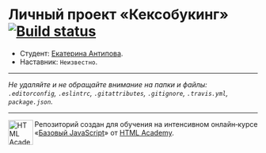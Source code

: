 # Личный проект «Кексобукинг» [![Build status][travis-image]][travis-url]

* Студент: [Екатерина Антипова](https://up.htmlacademy.ru/javascript/10/user/285965).
* Наставник: `Неизвестно`.

---

_Не удаляйте и не обращайте внимание на папки и файлы:_<br>
_`.editorconfig`, `.eslintrc`, `.gitattributes`, `.gitignore`, `.travis.yml`, `package.json`._

---

<a href="https://htmlacademy.ru/intensive/javascript"><img align="left" width="50" height="50" title="HTML Academy" src="https://up.htmlacademy.ru/static/img/intensive/javascript/logo-for-github.svg"></a>

Репозиторий создан для обучения на интенсивном онлайн‑курсе «[Базовый JavaScript](https://htmlacademy.ru/intensive/javascript)» от [HTML Academy](https://htmlacademy.ru).

[travis-image]: https://travis-ci.org/htmlacademy-javascript/285965-keksobooking.svg?branch=master
[travis-url]: https://travis-ci.org/htmlacademy-javascript/285965-keksobooking
